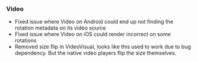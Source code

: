### Video
- Fixed issue where Video on Android could end up not finding the rotation metadata on its video source
- Fixed issue where Video on iOS could render incorrect on some rotations
- Removed size flip in VideoVisual, looks like this used to work due to bug dependency. But the native video players flip the size themselves.
